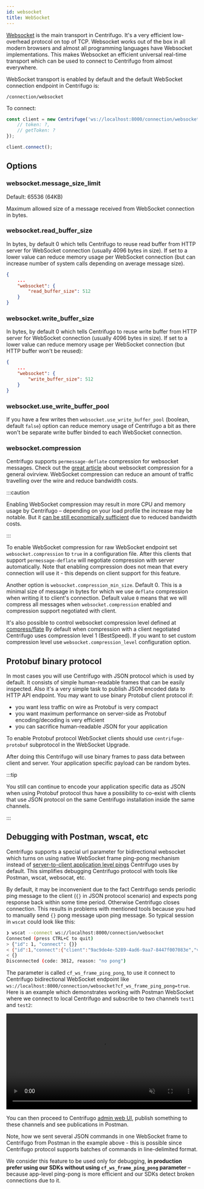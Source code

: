 ```yaml
---
id: websocket
title: WebSocket
---
```


[Websocket](https://en.wikipedia.org/wiki/WebSocket) is the main transport in Centrifugo. It's a very efficient low-overhead protocol on top of TCP. Websocket works out of the box in all modern browsers and almost all programming languages have Websocket implementations. This makes Websocket an efficient universal real-time transport which can be used to connect to Centrifugo from almost everywhere.

WebSocket transport is enabled by default and the default WebSocket connection endpoint in Centrifugo is:

```
/connection/websocket
```

To connect:

```javascript title="Connect to local Centrifugo with JavaScript SDK"
const client = new Centrifuge('ws://localhost:8000/connection/websocket', {
    // token: ?,
    // getToken: ?
});

client.connect();
```

## Options

### websocket.message_size_limit

Default: 65536 (64KB)

Maximum allowed size of a message received from WebSocket connection in bytes.

### websocket.read_buffer_size

In bytes, by default 0 which tells Centrifugo to reuse read buffer from HTTP server for WebSocket connection (usually 4096 bytes in size). If set to a lower value can reduce memory usage per WebSocket connection (but can increase number of system calls depending on average message size).

```json title="config.json"
{
    ...
    "websocket": {
        "read_buffer_size": 512
    }
}
```

### websocket.write_buffer_size

In bytes, by default 0 which tells Centrifugo to reuse write buffer from HTTP server for WebSocket connection (usually 4096 bytes in size). If set to a lower value can reduce memory usage per WebSocket connection (but HTTP buffer won't be reused):

```json title="config.json"
{
    ...
    "websocket": {
        "write_buffer_size": 512
    }
}
```

### websocket.use_write_buffer_pool

If you have a few writes then `websocket.use_write_buffer_pool` (boolean, default `false`) option can reduce memory usage of Centrifugo a bit as there won't be separate write buffer binded to each WebSocket connection.

### websocket.compression

Centrifugo supports `permessage-deflate` compression for websocket messages. Check out the [great article](https://www.igvita.com/2013/11/27/configuring-and-optimizing-websocket-compression/) about websocket compression for a general ovirview. WebSocket compression can reduce an amount of traffic travelling over the wire and reduce bandwidth costs.

:::caution

Enabling WebSocket compression may result in more CPU and memory usage by Centrifugo – depending on your load profile the increase may be notable. But it [can be still economically sufficient](/blog/2024/08/19/optimizing-websocket-compression) due to reduced bandwidth costs.

:::

To enable WebSocket compression for raw WebSocket endpoint set `websocket.compression` to `true` in a configuration file. After this clients that support `permessage-deflate` will negotiate compression with server automatically. Note that enabling compression does not mean that every connection will use it - this depends on client support for this feature.

Another option is `websocket.compression_min_size`. Default 0. This is a minimal size of message in bytes for which we use `deflate` compression when writing it to client's connection. Default value `0` means that we will compress all messages when `websocket.compression` enabled and compression support negotiated with client.

It's also possible to control websocket compression level defined at [compress/flate](https://golang.org/pkg/compress/flate/#NewWriter) By default when compression with a client negotiated Centrifugo uses compression level 1 (BestSpeed). If you want to set custom compression level use `websocket.compression_level` configuration option.

## Protobuf binary protocol

In most cases you will use Centrifugo with JSON protocol which is used by default. It consists of simple human-readable frames that can be easily inspected. Also it's a very simple task to publish JSON encoded data to HTTP API endpoint. You may want to use binary Protobuf client protocol if:

* you want less traffic on wire as Protobuf is very compact
* you want maximum performance on server-side as Protobuf encoding/decoding is very efficient
* you can sacrifice human-readable JSON for your application

To enable Protobuf protocol WebSocket clients should use `centrifuge-protobuf` subprotocol in the WebSocket Upgrade.

After doing this Centrifugo will use binary frames to pass data between client and server. Your application specific payload can be random bytes.

:::tip

You still can continue to encode your application specific data as JSON when using Protobuf protocol thus have a possibility to co-exist with clients that use JSON protocol on the same Centrifugo installation inside the same channels.

:::

## Debugging with Postman, wscat, etc

Centrifugo supports a special url parameter for bidirectional websocket which turns on using native WebSocket frame ping-pong mechanism instead of [server-to-client application level pings](./overview.md#pingpong-behavior) Centrifugo uses by default. This simplifies debugging Centrifugo protocol with tools like Postman, wscat, websocat, etc.

By default, it may be inconvenient due to the fact Centrifugo sends periodic ping message to the client (`{}` in JSON protocol scenario) and expects pong response back within some time period. Otherwise Centrifugo closes connection. This results in problems with mentioned tools because you had to manually send `{}` pong message upon ping message. So typical session in `wscat` could look like this:

```bash
❯ wscat --connect ws://localhost:8000/connection/websocket
Connected (press CTRL+C to quit)
> {"id": 1, "connect": {}}
< {"id":1,"connect":{"client":"9ac9de4e-5289-4ad6-9aa7-8447f007083e","version":"0.0.0","ping":25,"pong":true}}
< {}
Disconnected (code: 3012, reason: "no pong")
```

The parameter is called `cf_ws_frame_ping_pong`, to use it connect to Centrifugo bidirectional WebSocket endpoint like `ws://localhost:8000/connection/websocket?cf_ws_frame_ping_pong=true`. Here is an example which demonstrates working with Postman WebSocket where we connect to local Centrifugo and subscribe to two channels `test1` and `test2`:

<video width="100%" loop={true} autoPlay="autoplay" muted controls="" src="/img/postman.mp4"></video>

You can then proceed to Centrifugo [admin web UI](/docs/server/admin_web), publish something to these channels and see publications in Postman.

Note, how we sent several JSON commands in one WebSocket frame to Centrifugo from Postman in the example above - this is possible since Centrifugo protocol supports batches of commands in line-delimited format.

We consider this feature to be used only for debugging, **in production prefer using our SDKs without using `cf_ws_frame_ping_pong` parameter** – because app-level ping-pong is more efficient and our SDKs detect broken connections due to it.
